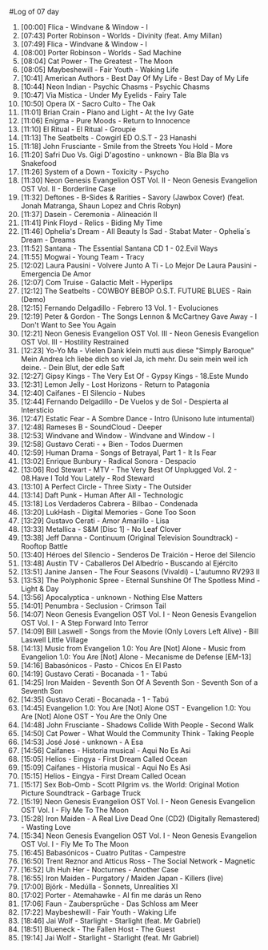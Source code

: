 #Log of 07 day

1. [00:00] Flica - Windvane & Window - l
1. [07:43] Porter Robinson - Worlds - Divinity (feat. Amy Millan)
1. [07:49] Flica - Windvane & Window - l
1. [08:00] Porter Robinson - Worlds - Sad Machine
1. [08:04] Cat Power - The Greatest - The Moon
1. [08:05] Maybeshewill - Fair Youth - Waking Life
1. [10:41] American Authors - Best Day Of My Life - Best Day of My Life
1. [10:44] Neon Indian - Psychic Chasms - Psychic Chasms
1. [10:47] Via Mistica - Under My Eyelids - Fairy Tale
1. [10:50] Opera IX - Sacro Culto - The Oak
1. [11:01] Brian Crain - Piano and Light - At the Ivy Gate
1. [11:06] Enigma - Pure Moods - Return to Innocence
1. [11:10] El Ritual - El Ritual - Groupie
1. [11:13] The Seatbelts - Cowgirl ED O.S.T - 23 Hanashi
1. [11:18] John Frusciante - Smile from the Streets You Hold - More
1. [11:20] Safri Duo Vs. Gigi D'agostino - unknown - Bla Bla Bla vs Snakefood
1. [11:26] System of a Down - Toxicity - Psycho
1. [11:30] Neon Genesis Evangelion OST Vol. II - Neon Genesis Evangelion OST Vol. II - Borderline Case
1. [11:32] Deftones - B-Sides & Rarities - Savory (Jawbox Cover) (feat. Jonah Matranga, Shaun Lopez and Chris Robyn)
1. [11:37] Dasein - Ceremonia - Alineación II
1. [11:41] Pink Floyd - Relics - Biding My Time
1. [11:46] Ophelia's Dream - All Beauty Is Sad - Stabat Mater - Ophelia´s Dream - Dreams
1. [11:52] Santana - The Essential Santana CD 1 - 02.Evil Ways
1. [11:55] Mogwai - Young Team - Tracy
1. [12:02] Laura Pausini - Volvere Junto A Ti - Lo Mejor De Laura Pausini - Emergencia De Amor
1. [12:07] Com Truise - Galactic Melt - Hyperlips
1. [12:12] The Seatbelts - COWBOY BEBOP O.S.T. FUTURE BLUES - Rain (Demo)
1. [12:15] Fernando Delgadillo - Febrero 13 Vol. 1 - Evoluciones
1. [12:19] Peter & Gordon - The Songs Lennon & McCartney Gave Away - I Don't Want to See You Again
1. [12:21] Neon Genesis Evangelion OST Vol. III - Neon Genesis Evangelion OST Vol. III - Hostility Restrained
1. [12:23] Yo-Yo Ma - Vielen Dank klein mutti aus diese "Simply Baroque" Mein Andrea Ich liebe dich so viel Ja, ich mehr. Du sein mein weil ich deine. - Dein Blut, der edle Saft
1. [12:27] Gipsy Kings - The Very Est Of - Gypsy Kings - 18.Este Mundo
1. [12:31] Lemon Jelly - Lost Horizons - Return to Patagonia
1. [12:40] Caifanes - El Silencio - Nubes
1. [12:44] Fernando Delgadillo - De Vuelos y de Sol - Despierta al Intersticio
1. [12:47] Estatic Fear - A Sombre Dance - Intro (Unisono lute intumental)
1. [12:48] Rameses B - SoundCloud - Deeper
1. [12:53] Windvane and Window - Windvane and Window - I
1. [12:58] Gustavo Cerati - + Bien - Todos Duermen
1. [12:59] Human Drama - Songs of Betrayal, Part 1 - It Is Fear
1. [13:02] Enrique Bunbury - Radical Sonora - Despacio
1. [13:06] Rod Stewart - MTV - The Very Best Of Unplugged Vol. 2 - 08.Have I Told You Lately - Rod Steward
1. [13:10] A Perfect Circle - Three Sixty - The Outsider
1. [13:14] Daft Punk - Human After All - Technologic
1. [13:18] Los Verdaderos Cabrera - Bilbao - Condenada
1. [13:20] LukHash - Digital Memories - Gone Too Soon
1. [13:29] Gustavo Cerati - Amor Amarillo - Lisa
1. [13:33] Metallica - S&M [Disc 1] - No Leaf Clover
1. [13:38] Jeff Danna - Continuum (Original Television Soundtrack) - Rooftop Battle
1. [13:40] Héroes del Silencio - Senderos De Traición - Heroe del Silencio
1. [13:48] Austin TV - Caballeros Del Albedrío - Buscando al Ejército
1. [13:51] Janine Jansen - The Four Seasons (Vivaldi) - L'autumno RV293 II
1. [13:53] The Polyphonic Spree - Eternal Sunshine Of The Spotless Mind - Light & Day
1. [13:56] Apocalyptica - unknown - Nothing Else Matters
1. [14:01] Penumbra - Seclusion - Crimson Tail
1. [14:07] Neon Genesis Evangelion OST Vol. I - Neon Genesis Evangelion OST Vol. I - A Step Forward Into Terror
1. [14:09] Bill Laswell - Songs from the Movie (Only Lovers Left Alive) - Bill Laswell   Little Village
1. [14:13] Music from Evangelion 1.0: You Are [Not] Alone - Music from Evangelion 1.0: You Are [Not] Alone - Mecanisme de Defense [EM-13]
1. [14:16] Babasónicos - Pasto - Chicos En El Pasto
1. [14:19] Gustavo Cerati - Bocanada - 1 - Tabú
1. [14:25] Iron Maiden - Seventh Son Of A Seventh Son - Seventh Son of a Seventh Son
1. [14:35] Gustavo Cerati - Bocanada - 1 - Tabú
1. [14:45] Evangelion 1.0: You Are [Not] Alone OST - Evangelion 1.0: You Are [Not] Alone OST - You Are the Only One
1. [14:48] John Frusciante - Shadows Collide With People - Second Walk
1. [14:50] Cat Power - What Would the Community Think - Taking People
1. [14:53] José José - unknown - A Esa
1. [14:56] Caifanes - Historia musical - Aqui No Es Asi
1. [15:05] Helios - Eingya - First Dream Called Ocean
1. [15:09] Caifanes - Historia musical - Aqui No Es Asi
1. [15:15] Helios - Eingya - First Dream Called Ocean
1. [15:17] Sex Bob-Omb - Scott Pilgrim vs. the World: Original Motion Picture Soundtrack - Garbage Truck
1. [15:19] Neon Genesis Evangelion OST Vol. I - Neon Genesis Evangelion OST Vol. I - Fly Me To The Moon
1. [15:28] Iron Maiden - A Real Live Dead One (CD2) (Digitally Remastered) - Wasting Love
1. [15:34] Neon Genesis Evangelion OST Vol. I - Neon Genesis Evangelion OST Vol. I - Fly Me To The Moon
1. [16:45] Babasónicos - Cuatro Putitas - Campestre
1. [16:50] Trent Reznor and Atticus Ross - The Social Network - Magnetic
1. [16:52] Uh Huh Her - Nocturnes - Another Case
1. [16:55] Iron Maiden - Purgatory / Maiden Japan - Killers (live)
1. [17:00] Björk - Medúlla - Sonnets, Unrealities XI
1. [17:02] Porter - Atemahawke - Al fin me darás un Reno
1. [17:06] Faun - Zaubersprüche - Das Schloss am Meer
1. [17:22] Maybeshewill - Fair Youth - Waking Life
1. [18:46] Jai Wolf - Starlight - Starlight (feat. Mr Gabriel)
1. [18:51] Blueneck - The Fallen Host - The Guest
1. [19:14] Jai Wolf - Starlight - Starlight (feat. Mr Gabriel)
